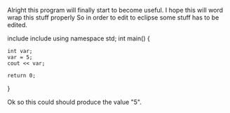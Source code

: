 Alright this program will finally start to become useful.
I hope this will word wrap this stuff properly
So in order to edit to eclipse some stuff has to be edited.

include <iostream>
include <iomanip>
using namespace std;
int main()
{

	int var;
	var = 5;
	cout << var;

	return 0;
}



Ok so this could should produce the value "5".
